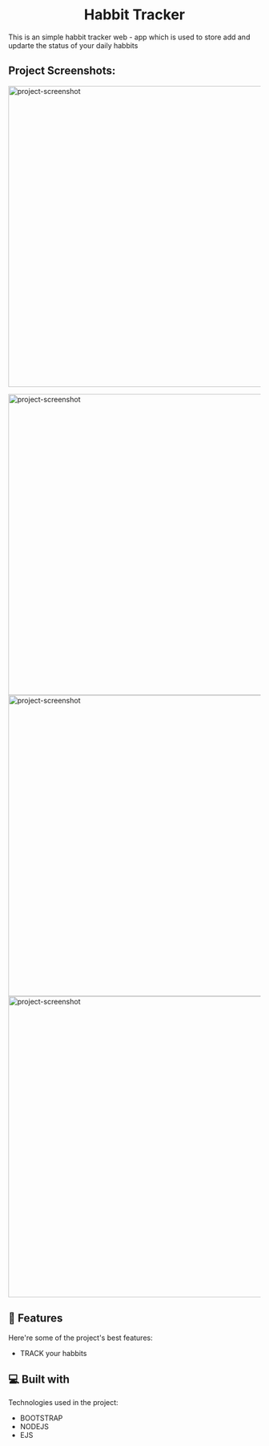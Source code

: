 <h1 align="center" id="title">Habbit Tracker</h1>

<p id="description">This is an simple habbit tracker web - app which is used to store add and updarte the status of your daily habbits</p>

<h2>Project Screenshots:</h2>

[<img src="https://drive.google.com/file/d/1qgZlbNJZAZdZngVlu652rnm-83lCq7No/view?usp=drive_link" alt="project-screenshot" width="600" height="600/">](https://drive.google.com/file/d/11je2pauTHdRUGMsVRMRLWssQNEaXadrV/view?usp=sharing)

<img src="https://drive.google.com/file/d/11je2pauTHdRUGMsVRMRLWssQNEaXadrV/view?usp=drive_link" alt="project-screenshot" width="600" height="600/">

<img src="https://drive.google.com/file/d/11je2pauTHdRUGMsVRMRLWssQNEaXadrV/view?usp=drive_link" alt="project-screenshot" width="600" height="600/">

<img src="https://drive.google.com/file/d/1fSuIeP4UdOEizKw8TVqS_V5UvW03PI6e/view?usp=drive_link" alt="project-screenshot" width="600" height="600/">

  
  
<h2>🧐 Features</h2>

Here're some of the project's best features:

*   TRACK your habbits

  
  
<h2>💻 Built with</h2>

Technologies used in the project:

*   BOOTSTRAP
*   NODEJS
*   EJS

